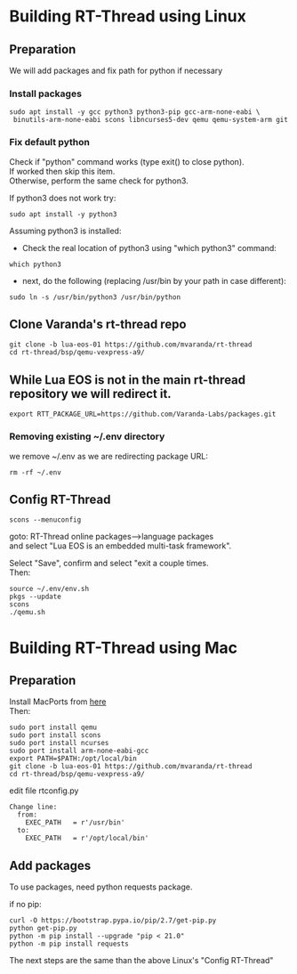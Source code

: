 # Building RT-Thread using Linux

## Preparation
We will add packages and fix path for python if necessary

### Install packages

```
sudo apt install -y gcc python3 python3-pip gcc-arm-none-eabi \
 binutils-arm-none-eabi scons libncurses5-dev qemu qemu-system-arm git
```

### Fix default python
Check if "python" command works (type exit() to close python).<br>
If worked then skip this item.<br>
Otherwise, perform the same check for python3.

If python3 does not work try:
```
sudo apt install -y python3
```
Assuming python3 is installed:

- Check the real location of python3 using "which python3" command:
```
which python3
```
- next, do the following (replacing /usr/bin by your path in case different):
```
sudo ln -s /usr/bin/python3 /usr/bin/python
```


## Clone Varanda's rt-thread repo
```
git clone -b lua-eos-01 https://github.com/mvaranda/rt-thread
cd rt-thread/bsp/qemu-vexpress-a9/
```

## While Lua EOS is not in the main rt-thread repository we will redirect it.
```
export RTT_PACKAGE_URL=https://github.com/Varanda-Labs/packages.git
```
### Removing existing ~/.env directory
we remove ~/.env as we are redirecting package URL:
```
rm -rf ~/.env
```

## Config RT-Thread
```
scons --menuconfig
```

goto: RT-Thread online packages-->language packages<br>
and select "Lua EOS is an embedded multi-task framework".<br>

Select "Save", confirm and select "exit a couple times.<br>
Then:
```
source ~/.env/env.sh
pkgs --update
scons
./qemu.sh
```

# Building RT-Thread using Mac
## Preparation
Install MacPorts from [here](https://www.macports.org/)
<br>Then:
```
sudo port install qemu
sudo port install scons
sudo port install ncurses
sudo port install arm-none-eabi-gcc
export PATH=$PATH:/opt/local/bin
git clone -b lua-eos-01 https://github.com/mvaranda/rt-thread
cd rt-thread/bsp/qemu-vexpress-a9/
```


edit file rtconfig.py
```
Change line:
  from:
    EXEC_PATH   = r'/usr/bin'
  to:
    EXEC_PATH   = r'/opt/local/bin'
```

## Add packages

To use packages, need python requests package.<br>

if no pip:
```
curl -O https://bootstrap.pypa.io/pip/2.7/get-pip.py
python get-pip.py
python -m pip install --upgrade "pip < 21.0"
python -m pip install requests
```

The next steps are the same than the above Linux's "Config RT-Thread"

